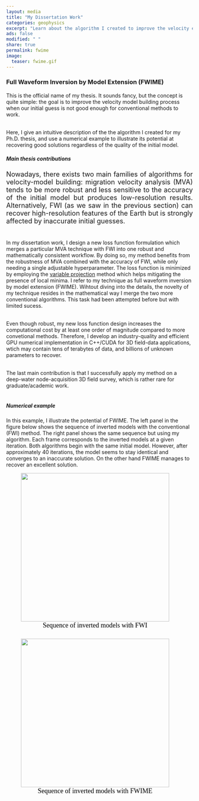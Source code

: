 ```yaml
---
layout: media
title: "My Dissertation Work"
categories: geophysics
excerpt: "Learn about the algorithm I created to improve the velocity estimation process in seismic imaging"
ads: false
modified: " "
share: true
permalink: fwime
image:
  teaser: fwime.gif
---
```


<style>
.left, .right {
  display: inline-block;
}
</style>


<h3>Full Waveform Inversion by Model Extension (FWIME)</h3>
<p style="text-align:justify; font-size: 18px">

This is the official name of my thesis. It sounds fancy, but the concept is quite simple: the goal is to improve the velocity model building process when our initial guess is not good enough for conventional methods to work.<br/><br/>

Here, I give an intuitive description of the the algorithm I created for my Ph.D. thesis, and use a numerical example to illustrate its potential at recovering good solutions regardless of the quality of the initial model.
</p>

<h5>Main thesis contributions</h5>

<p style="text-align:justify; font-size: 18px">
Nowadays, there exists two main families of algorithms for velocity-model building: migration velocity analysis (MVA) tends to be more robust and less sensitive to the accuracy of the initial model but produces low-resolution results. Alternatively, FWI (as we saw in the previous section) can recover high-resolution features of the Earth but is strongly affected by inaccurate initial guesses.<br/><br/>

In my dissertation work, I design a new loss function formulation which merges a particular MVA technique with FWI into one robust and mathematically consistent workflow. By doing so, my method benefits from the robustness of MVA combined with the accuracy of FWI, while only needing a single adjustable hyperparameter. The loss function is minimized by employing the <a href="https://iopscience.iop.org/article/10.1088/0266-5611/19/2/201/meta" target="_blank">variable projection</a> method which helps mitigating the presence of local minima. I refer to my technique as full waveform inversion by model extension (FWIME). Wihtout diving into the details, the novelty of my technique resides in the mathematical way I merge the two more conventional algorithms. This task had been attempted before but with limited sucess.<br/><br/>

Even though robust, my new loss function design increases the computational cost by at least one order of magnitude compared to more convetional methods. Therefore, I develop an industry-quality and efficient GPU numerical implementation in C++/CUDA for 3D field-data applications, wtich may contain tens of terabytes of data, and billions of unknown parameters to recover. <br/><br/>

The last main contribution is that I successfully apply my method on a deep-water node-acquisition 3D field survey, which is rather rare for graduate/academic work. <br/><br/>

<h5>Numerical example</h5>
In this example, I illustrate the potential of FWIME. The left panel in the figure below shows the sequence of inverted models with the conventional (FWI) method. The right panel shows the same sequence but using my algorithm. Each frame corresponds to the inverted models at a given iteration. Both algorithms begin with the same initial model. However, after approximately 40 iterations, the model seems to stay identical and converges to an inaccurate solution. On the other hand FWIME manages to recover an excellent solution.

<figure class="left">
  <img class="top" src="/images/bp_fwi_new.gif" width="400"/>
  <figcaption style="height: 1.0em; text-align:center; font-size: 18px; font-family: Calibri; color: black; margin-left: 0px">Sequence of inverted models with FWI</figcaption>
</figure>

<figure class="right">
  <img class="average" src="/images/bp_fwime_new.gif" width="400"/>
  <figcaption style="height: 1.0em; text-align:center; font-size: 18px; font-family: Calibri; color: black; margin-left: 0px">Sequence of inverted models with FWIME</figcaption>
</figure>

<br/>
<br/>
<br/>
